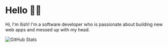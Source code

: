 # Hello 👋🤖

Hi, I'm Ilish! I'm a software developer who is passionate about building new web apps and messed up with my head.

![GitHub Stats](https://github-readme-stats.vercel.app/api?username=Ilix-studio&theme=tokyonight)



